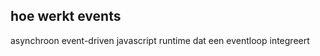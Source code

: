 hoe werkt events 
--------------------------------------------------
asynchroon event-driven javascript runtime dat een eventloop integreert 
